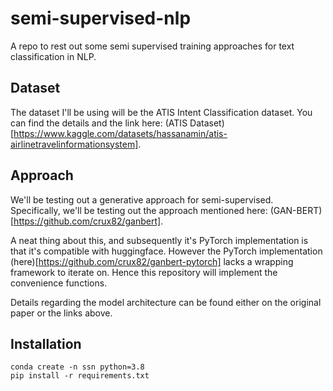 # semi-supervised-nlp
A repo to rest out some semi supervised training approaches for text classification in NLP.

## Dataset
The dataset I'll be using will be the ATIS Intent Classification dataset. You can find the details and 
the link here: (ATIS Dataset)[https://www.kaggle.com/datasets/hassanamin/atis-airlinetravelinformationsystem].

## Approach
We'll be testing out a generative approach for semi-supervised. Specifically, we'll be testing out the approach mentioned
here: (GAN-BERT)[https://github.com/crux82/ganbert].

A neat thing about this, and subsequently it's PyTorch implementation is that it's compatible with huggingface. However the PyTorch implementation (here)[https://github.com/crux82/ganbert-pytorch] lacks a wrapping framework to iterate on. Hence this repository will implement the convenience functions.

Details regarding the model architecture can be found either on the original paper or the links above.

## Installation
```
conda create -n ssn python=3.8
pip install -r requirements.txt
```
